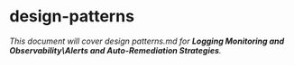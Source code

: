 # design-patterns

_This document will cover design patterns.md for **Logging Monitoring and Observability\Alerts and Auto-Remediation Strategies**._
